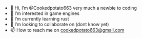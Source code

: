 - 👋 Hi, I’m @Cookedpotato663 
 very much a newbie to coding
- 👀 I’m interested in game engines
- 🌱 I’m currently learning rust
- 💞️ I’m looking to collaborate on (dont know yet)
- 📫 How to reach me on cookedpotato663@gmail.com

<!---
Cookedpotato663/Cookedpotato663 is a ✨ special ✨ repository because its `README.md` (this file) appears on your GitHub profile.
You can click the Preview link to take a look at your changes.
--->
